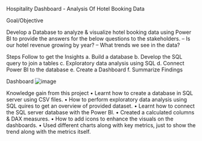 Hospitality Dashboard - Analysis Of Hotel Booking Data

Goal/Objective

Develop a Database to analyze & visualize hotel booking data using Power BI to provide the 
answers for the below questions to the stakeholders. – Is our hotel revenue growing by 
year? – What trends we see in the data?

Steps Follow to get the Insights
a.	Build a database
b.	Develop the SQL query to join a tables
c.	Exploratory data analysis using SQL
d.	Connect Power BI to the database
e.	Create a Dashboard
f.	Summarize Findings

Dashboard
![image](https://github.com/user-attachments/assets/19f8899c-f23b-4158-abde-1b5c15fea2e3)

Knowledge gain from this project
• Learnt how to create a database in SQL server using CSV files. 
• How to perform exploratory data analysis using SQL quires to get an overview of provided dataset. 
• Learnt how to connect the SQL server database with the Power BI. 
• Created a calculated columns & DAX measures. 
• How to add icons to enhance the visuals on the dashboards. 
• Used different charts along  with key metrics, just to show the trend along with the     metrics itself.

